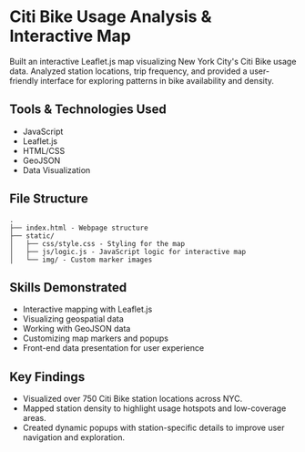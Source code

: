 # Citi Bike Usage Analysis & Interactive Map

Built an interactive Leaflet.js map visualizing New York City's Citi Bike usage data. Analyzed station locations, trip frequency, and provided a user-friendly interface for exploring patterns in bike availability and density.

## Tools & Technologies Used

- JavaScript
- Leaflet.js
- HTML/CSS
- GeoJSON
- Data Visualization

## File Structure

```text
.
├── index.html - Webpage structure
├── static/
│   ├── css/style.css - Styling for the map
│   ├── js/logic.js - JavaScript logic for interactive map
│   └── img/ - Custom marker images
```

## Skills Demonstrated

- Interactive mapping with Leaflet.js
- Visualizing geospatial data
- Working with GeoJSON data
- Customizing map markers and popups
- Front-end data presentation for user experience

## Key Findings

- Visualized over 750 Citi Bike station locations across NYC.
- Mapped station density to highlight usage hotspots and low-coverage areas.
- Created dynamic popups with station-specific details to improve user navigation and exploration.
